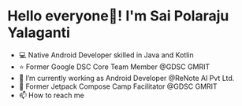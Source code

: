 # Hello everyone👋! I'm Sai Polaraju Yalaganti
- 💻 Native Android Developer skilled in Java and Kotlin
- ⭐ Former Google DSC Core Team Member @GDSC GMRIT
- 🌱 I’m currently working as Android Developer @ReNote AI Pvt Ltd.
- 💞️ Former Jetpack Compose Camp Facilitator @GDSC GMRIT
- 📫 How to reach me
<!---
polaraju1005/polaraju1005 is a ✨ special ✨ repository because its `README.md` (this file) appears on your GitHub profile.
You can click the Preview link to take a look at your changes.
--->
